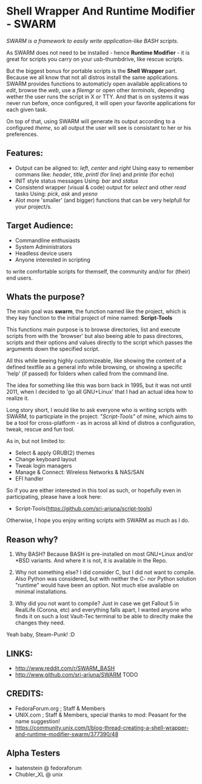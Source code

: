 Shell Wrapper And Runtime Modifier - SWARM
==========================================

_SWARM is a framework to easily write application-like BASH scripts._

As SWARM does not need to be installed - hence **Runtime Modifier** -
it is great for scripts you carry on your usb-thumbdrive, like rescue scripts.

But the biggest bonus for portable scripts is the **Shell Wrapper** part.
Because we all know that not all distros install the same applications.
SWARM provides functions to automaticly open available applications to _edit_, browse the _web_, use a _filemgr_ or open other _terminals_, depending wether the user runs the script in X or TTY.
And that is on systems it was never run before, once configured, it will open your favorite applications for each given task.

On top of that, using SWARM will generate its output according to a configured _theme_,
so all output the user will see is consistant to her or his preferences.


Features:
---------

* Output can be aligned to: _left_, _center_ and _right_
  Using easy to remember commans like: *header*, *title*, *printl* (for line) and *printe* (for echo)
* INIT style status messages
  Using: *bar* and *status*
* Consistend wrapper (visual & code) output for _select_ and other _read_ tasks
  Using: *pick*, *ask* and *yesno*
* Alot more 'smaller' (and bigger) functions that can be very helpfull for your project/s.


Target Audience:
----------------

* Commandline enthusiasts
* System Administrators
* Headless device users
* Anyone interested in scripting

to write comfortable scripts for themself, the community and/or for (their) end users.


Whats the purpose?
------------------

The main goal was **swarm**, the function named like the project, 
which is they key function to the initial project of mine named: **Script-Tools**

This functions main purpose is to browse directories, list and execute scripts
from with the 'browser' but also beeing able to pass directores, scripts and their options 
and values directly to the script which passes the arguments down the specified script.

All this while beeing highly customizeable, like showing the content of a defined textfile as 
a general info while browsing, or showing a specific 'help' (if passed) for folders 
when called from the command line.

The idea for something like this was born back in 1995, but it was not until 2011,
when I decided to 'go all GNU+Linux' that I had an actual idea how to realize it.

Long story short, I would like to ask everyone who is writing scripts with SWARM,
to particpiate in the project: _"Script-Tools"_ of mine, which aims to be a tool for cross-platform -
as in across all kind of distros a configuration, tweak, rescue and fun tool.

As in, but not limited to:
* Select & apply GRUB(2) themes 
* Change keyboard layout
* Tweak login managers
* Manage & Connect: Wireless Networks & NAS/SAN
* EFI handler

So if you are either interested in this tool as such, or hopefully even in participating, 
please have a look here:
* Script-Tools(https://github.com/sri-arjuna/script-tools)

Otherwise, I hope you enjoy writing scripts with SWARM as much as I do.


Reason why?
-----------

1. Why BASH?
Because BASH is pre-installed on most GNU+Linux and/or *BSD variants.
And where it is not, it is available in the Repo.

2. Why not something else?
I did consider C, but I did not want to compile.
Also Python was considered, but with neither the C- nor Python solution
"runtime" would have been an option.
Not much else available on minimal installations.

3. Why did you not want to compile?
Just in case we get Fallout 5 in RealLife (Corona, etc) and everything falls apart,
I wanted anyone who finds it on such a lost Vault-Tec terminal to be able to direclty
make the changes they need.

Yeah baby, Steam-Punk! :D


LINKS:
------

* http://www.reddit.com/r/SWARM_BASH
* http://www.github.com/sri-arjuna/SWARM        TODO


CREDITS:
--------

* FedoraForum.org ; Staff & Members
* UNIX.com ; Staff & Members, special thanks to mod: Peasant for the name suggestion!
* https://community.unix.com/t/blog-thread-creating-a-shell-wrapper-and-runtime-modifier-swarm/377390/48


Alpha Testers
-------------

* lsatenstein @ fedoraforum
* Chubler_XL @ unix
